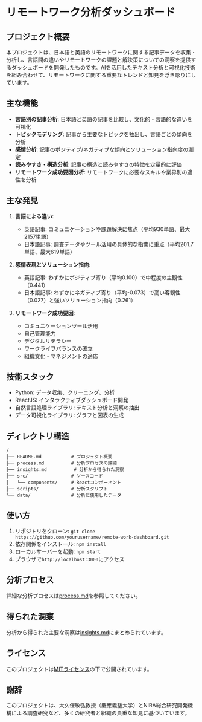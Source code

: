 # リモートワーク分析ダッシュボード

## プロジェクト概要
本プロジェクトは、日本語と英語のリモートワークに関する記事データを収集・分析し、言語間の違いやリモートワークの課題と解決策についての洞察を提供するダッシュボードを開発したものです。AIを活用したテキスト分析と可視化技術を組み合わせて、リモートワークに関する重要なトレンドと知見を浮き彫りにしています。

## 主な機能
- **言語別の記事分析**: 日本語と英語の記事を比較し、文化的・言語的な違いを可視化
- **トピックモデリング**: 記事から主要なトピックを抽出し、言語ごとの傾向を分析
- **感情分析**: 記事のポジティブ/ネガティブな傾向とソリューション指向度の測定
- **読みやすさ・構造分析**: 記事の構造と読みやすさの特徴を定量的に評価
- **リモートワーク成功要因分析**: リモートワークに必要なスキルや業界別の適性を分析

## 主な発見
1. **言語による違い**:
   - 英語記事: コミュニケーションや課題解決に焦点（平均930単語、最大2157単語）
   - 日本語記事: 調査データやツール活用の具体的な指南に重点（平均201.7単語、最大619単語）

2. **感情表現とソリューション指向**:
   - 英語記事: わずかにポジティブ寄り（平均0.100）で中程度の主観性（0.441）
   - 日本語記事: わずかにネガティブ寄り（平均-0.073）で高い客観性（0.027）と強いソリューション指向（0.261）

3. **リモートワーク成功要因**:
   - コミュニケーションツール活用
   - 自己管理能力
   - デジタルリテラシー
   - ワークライフバランスの確立
   - 組織文化・マネジメントの適応

## 技術スタック
- Python: データ収集、クリーニング、分析
- ReactJS: インタラクティブダッシュボード開発
- 自然言語処理ライブラリ: テキスト分析と洞察の抽出
- データ可視化ライブラリ: グラフと図表の生成

## ディレクトリ構造
```
/
├── README.md           # プロジェクト概要
├── process.md          # 分析プロセスの詳細
├── insights.md          # 分析から得られた洞察
├── src/                # ソースコード
│   └── components/     # Reactコンポーネント
├── scripts/            # 分析スクリプト
└── data/               # 分析に使用したデータ
```

## 使い方
1. リポジトリをクローン: `git clone https://github.com/yourusername/remote-work-dashboard.git`
2. 依存関係をインストール: `npm install`
3. ローカルサーバーを起動: `npm start`
4. ブラウザで`http://localhost:3000`にアクセス

## 分析プロセス
詳細な分析プロセスは[process.md](./process.md)を参照してください。

## 得られた洞察
分析から得られた主要な洞察は[insights.md](./insights.md)にまとめられています。

## ライセンス
このプロジェクトは[MITライセンス](LICENSE)の下で公開されています。

## 謝辞
このプロジェクトは、大久保敏弘教授（慶應義塾大学）とNIRA総合研究開発機構による調査研究など、多くの研究者と組織の貴重な知見に基づいています。
